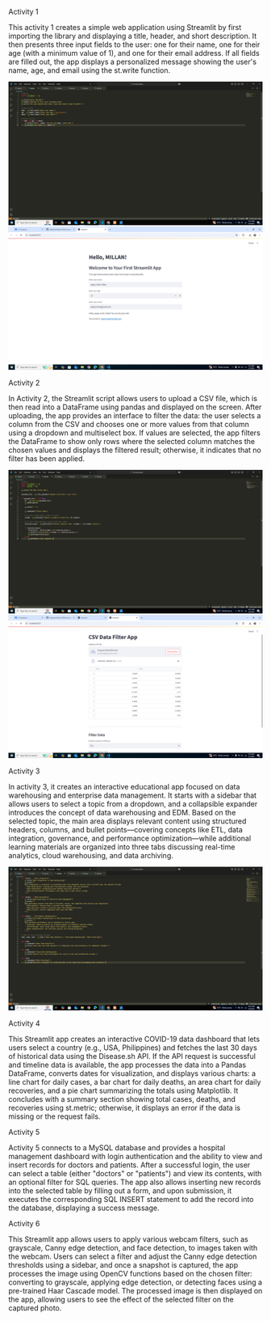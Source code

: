 Activity 1

This activity 1 creates a simple web application using Streamlit by first importing the library and displaying a title, header, and short description. It then presents three input fields to the user: one for their name, one for their age (with a minimum value of 1), and one for their email address. If all fields are filled out, the app displays a personalized message showing the user's name, age, and email using the st.write function.

![image alt](https://github.com/PejayMarkMillan/ITBAN2_streamlit_Activity_Millan/blob/8ca44d14296f5ab3ad7f667c688a4a950a73e296/Screenshot%20(252).png)
![image alt](https://github.com/PejayMarkMillan/ITBAN2_streamlit_Activity_Millan/blob/2cfb55889c7427a83d0ea5c9175a62755237b2c6/act1.png)

Activity 2

In Activity 2, the Streamlit script allows users to upload a CSV file, which is then read into a DataFrame using pandas and displayed on the screen. After uploading, the app provides an interface to filter the data: the user selects a column from the CSV and chooses one or more values from that column using a dropdown and multiselect box. If values are selected, the app filters the DataFrame to show only rows where the selected column matches the chosen values and displays the filtered result; otherwise, it indicates that no filter has been applied.

![image aLT](https://github.com/PejayMarkMillan/ITBAN2_streamlit_Activity_Millan/blob/b05b9fdcd06341cb60cb0d168502ae7b7820385f/Screenshot%20(253).png)
![image alt](https://github.com/PejayMarkMillan/ITBAN2_streamlit_Activity_Millan/blob/e426cef2261e24ac12b9978c8453a10cb43f91aa/act2.png)

Activity 3

In activity 3, it creates an interactive educational app focused on data warehousing and enterprise data management. It starts with a sidebar that allows users to select a topic from a dropdown, and a collapsible expander introduces the concept of data warehousing and EDM. Based on the selected topic, the main area displays relevant content using structured headers, columns, and bullet points—covering concepts like ETL, data integration, governance, and performance optimization—while additional learning materials are organized into three tabs discussing real-time analytics, cloud warehousing, and data archiving.

![image alt](https://github.com/PejayMarkMillan/ITBAN2_streamlit_Activity_Millan/blob/0ced8709553ba438337806e045006da53fe33424/Screenshot%20(254).png)



Activity 4

This Streamlit app creates an interactive COVID-19 data dashboard that lets users select a country (e.g., USA, Philippines) and fetches the last 30 days of historical data using the Disease.sh API. If the API request is successful and timeline data is available, the app processes the data into a Pandas DataFrame, converts dates for visualization, and displays various charts: a line chart for daily cases, a bar chart for daily deaths, an area chart for daily recoveries, and a pie chart summarizing the totals using Matplotlib. It concludes with a summary section showing total cases, deaths, and recoveries using st.metric; otherwise, it displays an error if the data is missing or the request fails.



Activity 5

Activity 5 connects to a MySQL database and provides a hospital management dashboard with login authentication and the ability to view and insert records for doctors and patients. After a successful login, the user can select a table (either "doctors" or "patients") and view its contents, with an optional filter for SQL queries. The app also allows inserting new records into the selected table by filling out a form, and upon submission, it executes the corresponding SQL INSERT statement to add the record into the database, displaying a success message.



Activity 6

This Streamlit app allows users to apply various webcam filters, such as grayscale, Canny edge detection, and face detection, to images taken with the webcam. Users can select a filter and adjust the Canny edge detection thresholds using a sidebar, and once a snapshot is captured, the app processes the image using OpenCV functions based on the chosen filter: converting to grayscale, applying edge detection, or detecting faces using a pre-trained Haar Cascade model. The processed image is then displayed on the app, allowing users to see the effect of the selected filter on the captured photo.
